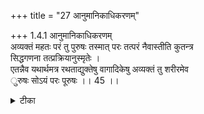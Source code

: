 +++
title = "27 आनुमानिकाधिकरणम्"

+++
1.4.1 आनुमानिकाधिकरणम्  
अव्यक्तं महतः परं तु पुरुषः तस्मात् परः तत्परं नैवास्तीति कुतन्त्र  
सिद्धगणना तत्प्रक्रियानुस्मृतेः ।  
एतन्नैव यथार्थमत्र रथताद्युक्तेषु वागादिकेषु अव्यक्तं तु शरीरमेव  
ुरुषः सोऽयं परः पूरुषः ।। 45 ।।

<details><summary>टीका</summary>

1.4.1 आनुमानिकाधिकरणम् It is argued that in the कठोपनिषद् (I.iii.11) 'Beyond the mahat there is the avyakta, beyond the avyakta is the पुरुष Beyond the पुरुष there is nothing, that is the end, that is the supreme goal' the word avyakta refers to the प्रकृति of the साङ्ख्य system as the principles of mahat, avyakta and पुरुष are mentioned here in the order enumerated in the साङ्ख्य system. This is not the correct position. It is because the text of the कठोपनिषद्1 identifies the soul, body, intellect, mind, senses and their obejcts with the chariot - rider, chariot, charioteer, reins, horses and the place to be reached respectively. Hence the word avyakta signifies the body. The soul who dwells in it is one who desires to attain the Supreme Brahman. Notes : 1. I.iii.3.
</details>

